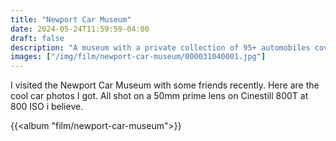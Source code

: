 ```yaml
---
title: "Newport Car Museum"
date: 2024-05-24T11:59:59-04:00
draft: false
description: "A museum with a private collection of 95+ automobiles covering eight decades of modern industrial automotive design."
images: ["/img/film/newport-car-museum/000031040001.jpg"]
---
```


I visited the Newport Car Museum with some friends recently. Here are the cool car photos I got. All shot on a 50mm prime lens on Cinestill 800T at 800 ISO i believe.

{{<album "film/newport-car-museum">}}
